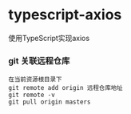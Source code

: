 # typescript-axios
使用TypeScript实现axios

### git 关联远程仓库
```
在当前资源根目录下
git remote add origin 远程仓库地址
git remote -v
git pull origin masters

```
